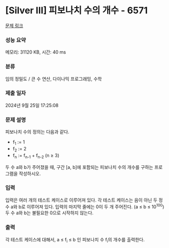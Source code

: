 # [Silver III] 피보나치 수의 개수 - 6571 

[문제 링크](https://www.acmicpc.net/problem/6571) 

### 성능 요약

메모리: 31120 KB, 시간: 40 ms

### 분류

임의 정밀도 / 큰 수 연산, 다이나믹 프로그래밍, 수학

### 제출 일자

2024년 9월 25일 17:25:08

### 문제 설명

<p>피보나치 수의 정의는 다음과 같다.</p>

<ul>
	<li>f<sub>1</sub> := 1</li>
	<li>f<sub>2</sub> := 2</li>
	<li>f<sub>n</sub> := f<sub>n-1</sub> + f<sub>n-2</sub> (n ≥ 3)</li>
</ul>

<p>두 수 a와 b가 주어졌을 때, 구간 [a, b]에 포함되는 피보나치 수의 개수를 구하는 프로그램을 작성하시오.</p>

### 입력 

 <p>입력은 여러 개의 테스트 케이스로 이루어져 있다. 각 테스트 케이스는 음이 아닌 두 정수 a와 b로 이루어져 있다. 입력의 마지막 줄에는 0이 두 개 주어진다. (a ≤ b ≤ 10<sup>100</sup>) 두 수 a와 b는 불필요한 0으로 시작하지 않는다.</p>

### 출력 

 <p>각 테스트 케이스에 대해서, a ≤ f<sub>i</sub> ≤ b 인 피보나치 수 f<sub>i</sub>의 개수를 출력한다.</p>

